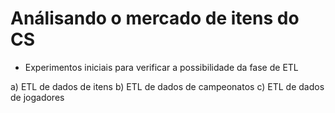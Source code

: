 # Análisando o mercado de itens do CS

- Experimentos iniciais para verificar a possibilidade da fase de ETL

a) ETL de dados de itens
b)  ETL de dados de campeonatos
c) ETL de dados de jogadores
